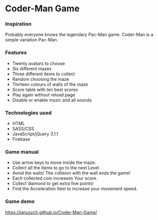 # Coder-Man Game

### Inspiration
Probably everyone knows the legendary Pac-Man game. Coder-Man is a simple variation Pac-Man.

### Features
* Twenty avatars to choose
* Six different mazes
* Three different items to collect
* Random choosing the maze
* Thirteen colours of walls of the maze
* Score table with ten best scores
* Play again without reload page
* Disable or enable music and all sounds

### Technologies used
* HTML
* SASS/CSS
* JavaScript/jQuery 3.1.1
* Firebase

### Game manual
* Use arrow keys to move inside the maze.
* Collect all the Items to go to the next Level.
* Avoid the walls! The collision with the wall ends the game!
* Each collected coin increases Your score.
* Collect diamond to get extra five points!
* Find the Acceleration Item to increase your movement speed.

### Game demo
https://januszch.github.io/Coder-Man-Game/

